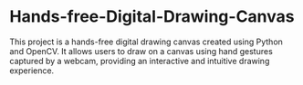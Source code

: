 # Hands-free-Digital-Drawing-Canvas
This project is a hands-free digital drawing canvas created using Python and OpenCV. It allows users to draw on a canvas using hand gestures captured by a webcam, providing an interactive and intuitive drawing experience.

